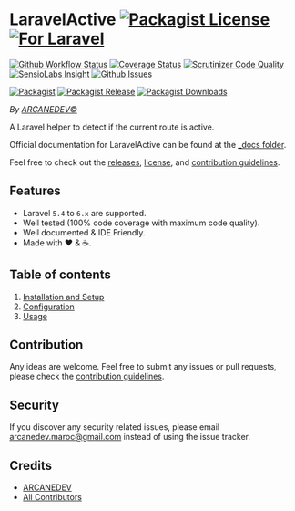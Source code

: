 # LaravelActive [![Packagist License][badge_license]](LICENSE.md) [![For Laravel][badge_laravel]][link-github-repo]

[![Github Workflow Status][badge_build]][link-github-status]
[![Coverage Status][badge_coverage]][link-scrutinizer]
[![Scrutinizer Code Quality][badge_quality]][link-scrutinizer]
[![SensioLabs Insight][badge_insight]][link-insight]
[![Github Issues][badge_issues]][link-github-issues]

[![Packagist][badge_package]][link-packagist]
[![Packagist Release][badge_release]][link-packagist]
[![Packagist Downloads][badge_downloads]][link-packagist]

*By [ARCANEDEV&copy;](http://www.arcanedev.net/)*

A Laravel helper to detect if the current route is active.

Official documentation for LaravelActive can be found at the [_docs folder](_docs/0.Home.md).

Feel free to check out the [releases](https://github.com/ARCANEDEV/LaravelActive/releases), [license](LICENSE.md), and [contribution guidelines](CONTRIBUTING.md).

## Features

  * Laravel `5.4` to `6.x` are supported.
  * Well tested (100% code coverage with maximum code quality).
  * Well documented &amp; IDE Friendly.
  * Made with :heart: &amp; :coffee:.

## Table of contents

  1. [Installation and Setup](_docs/1-Installation-and-Setup.md)
  2. [Configuration](_docs/2-Configuration.md)
  3. [Usage](_docs/3-Usage.md)

## Contribution

Any ideas are welcome. Feel free to submit any issues or pull requests, please check the [contribution guidelines](CONTRIBUTING.md).

## Security

If you discover any security related issues, please email arcanedev.maroc@gmail.com instead of using the issue tracker.

## Credits

- [ARCANEDEV][link-author]
- [All Contributors][link-contributors]

[badge_laravel]:   https://img.shields.io/badge/Laravel-5.4%20to%206.x-orange.svg?style=flat-square
[badge_license]:   https://img.shields.io/packagist/l/arcanedev/laravel-active.svg?style=flat-square
[badge_build]:     https://img.shields.io/github/workflow/status/ARCANEDEV/LaravelActive/run-tests?style=flat-square
[badge_coverage]:  https://img.shields.io/scrutinizer/coverage/g/ARCANEDEV/LaravelActive.svg?style=flat-square
[badge_quality]:   https://img.shields.io/scrutinizer/g/ARCANEDEV/LaravelActive.svg?style=flat-square
[badge_insight]:   https://img.shields.io/sensiolabs/i/adc894c0-cf91-4583-aacb-6c3ca94d121a.svg?style=flat-square
[badge_issues]:    https://img.shields.io/github/issues/ARCANEDEV/LaravelActive.svg?style=flat-square
[badge_package]:   https://img.shields.io/badge/package-arcanedev/laravel--active-blue.svg?style=flat-square
[badge_release]:   https://img.shields.io/packagist/v/arcanedev/laravel-active.svg?style=flat-square
[badge_downloads]: https://img.shields.io/packagist/dt/arcanedev/laravel-active.svg?style=flat-square

[link-author]:        https://github.com/arcanedev-maroc
[link-github-repo]:   https://github.com/ARCANEDEV/LaravelActive
[link-github-status]: https://github.com/ARCANEDEV/LaravelActive/actions
[link-github-issues]: https://github.com/ARCANEDEV/LaravelActive/issues
[link-contributors]:  https://github.com/ARCANEDEV/LaravelActive/graphs/contributors
[link-packagist]:     https://packagist.org/packages/arcanedev/laravel-active
[link-travis]:        https://travis-ci.org/ARCANEDEV/LaravelActive
[link-scrutinizer]:   https://scrutinizer-ci.com/g/ARCANEDEV/LaravelActive/?branch=master
[link-insight]:       https://insight.sensiolabs.com/projects/adc894c0-cf91-4583-aacb-6c3ca94d121a
